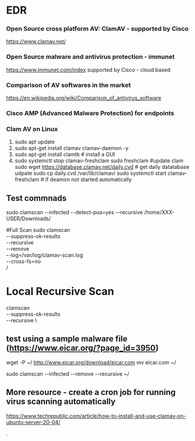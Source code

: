 # EDR

### Open Source cross platform AV: ClamAV - supported by Cisco
https://www.clamav.net/

### Open Source malware and antivirus protection - immunet 
https://www.immunet.com/index supported by Cisco - cloud based

### Comparison of AV softwares in the market
https://en.wikipedia.org/wiki/Comparison_of_antivirus_software

### Cisco AMP (Advanced Malware Protection) for endpoints

### Clam AV on Linux
1. sudo apt update
2. sudo apt-get install clamav clamav-daemon -y
3. sudo apt-get install clamtk # install a GUI
4. sudo systemctl stop clamav-freshclam
sudo freshclam #update clam
sudo wget https://database.clamav.net/daily.cvd # get daily datatabase udpate
sudo cp daily.cvd /var/lib/clamav/
sudo systemctl start clamav-freshclam # if deamon not started automatically


## Test commnads
sudo clamscan --infected --detect-pua=yes --recursive /home/XXX-USER/Downloads/

#Full Scan
sudo clamscan \
  --suppress-ok-results \
  --recursive \
  --remove \
  --log=/var/log/clamav-scan.log \
  --cross-fs=no \
  /


# Local Recursive Scan
clamscan \
  --suppress-ok-results \
  --recursive \
  
  
## test using a sample malware file (**https://www.eicar.org/?page_id=3950**)
wget -P ~/ http://www.eicar.org/download/eicar.com
mv eicar.com ~/

sudo clamscan --infected --remove --recursive ~/


## More resource - create a cron job for running virus scanning automatically
https://www.techrepublic.com/article/how-to-install-and-use-clamav-on-ubuntu-server-20-04/



  .
